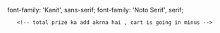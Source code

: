 font-family: 'Kanit', sans-serif;
font-family: 'Noto Serif', serif;


 <!--  <Button
          padding={"0px 400px"}
          color={"white"}
          fontWeight={"900"}
          fontSize={"60px"}
          borderRadius={"40px"}
          fontFamily={"Noto Serif"}
          background={"linear-gradient(90deg, hsla(312, 66%, 76%, 1) 0%, hsla(234, 93%, 67%, 1) 100%)"}
          value={"sumbit"}
        /> */}
      {/* <i className="fa fa-font-awesome" aria-hidden="true"></i>  -->
       <!-- total prize ka add akrna hai , cart is going in minus -->
